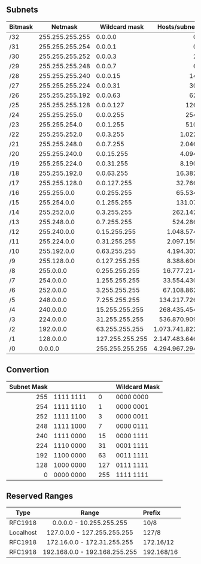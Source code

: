 ## Subnets  

|	Bitmask	|	Netmask	|	Wildcard mask	|	Hosts/subnet	|
|	---	|	---	|	---	|	---:	|
|	/32	|	255.255.255.255	|	0.0.0.0	|	0	|
|	/31	|	255.255.255.254	|	0.0.0.1	|	0	|
|	/30	|	255.255.255.252	|	0.0.0.3	|	2	|
|	/29	|	255.255.255.248	|	0.0.0.7	|	6	|
|	/28	|	255.255.255.240	|	0.0.0.15	|	14	|
|	/27	|	255.255.255.224	|	0.0.0.31	|	30	|
|	/26	|	255.255.255.192	|	0.0.0.63	|	62	|
|	/25	|	255.255.255.128	|	0.0.0.127	|	126	|
|	/24	|	255.255.255.0	|	0.0.0.255	|	254	|
|	/23	|	255.255.254.0	|	0.0.1.255	|	510	|
|	/22	|	255.255.252.0	|	0.0.3.255	|	1.022	|
|	/21	|	255.255.248.0	|	0.0.7.255	|	2.046	|
|	/20	|	255.255.240.0	|	0.0.15.255	|	4.094	|
|	/19	|	255.255.224.0	|	0.0.31.255	|	8.190	|
|	/18	|	255.255.192.0	|	0.0.63.255	|	16.382	|
|	/17	|	255.255.128.0	|	0.0.127.255	|	32.766	|
|	/16	|	255.255.0.0	|	0.0.255.255	|	65.534	|
|	/15	|	255.254.0.0	|	0.1.255.255	|	131.07	|
|	/14	|	255.252.0.0	|	0.3.255.255	|	262.142	|
|	/13	|	255.248.0.0	|	0.7.255.255	|	524.286	|
|	/12	|	255.240.0.0	|	0.15.255.255	|	1.048.574	|
|	/11	|	255.224.0.0	|	0.31.255.255	|	2.097.150	|
|	/10	|	255.192.0.0	|	0.63.255.255	|	4.194.302	|
|	/9	|	255.128.0.0	|	0.127.255.255	|	8.388.606	|
|	/8	|	255.0.0.0	|	0.255.255.255	|	16.777.214	|
|	/7	|	254.0.0.0	|	1.255.255.255	|	33.554.430	|
|	/6	|	252.0.0.0	|	3.255.255.255	|	67.108.862	|
|	/5	|	248.0.0.0	|	7.255.255.255	|	134.217.726	|
|	/4	|	240.0.0.0	|	15.255.255.255	|	268.435.454	|
|	/3	|	224.0.0.0	|	31.255.255.255	|	536.870.909	|
|	/2	|	192.0.0.0	|	63.255.255.255	|	1.073.741.822	|
|	/1	|	128.0.0.0	|	127.255.255.255	|	2.147.483.646	|
|	/0	|	0.0.0.0	|	255.255.255.255	|	4.294.967.294	|


  
## Convertion
  
|	Subnet Mask			|||	|	Wildcard Mask			|
|---:	|---			|---|---	|---		|
|	255	|	1111  1111	|	|	0	|	0000  0000	|
|	254	|	1111  1110	|	|	1	|	0000  0001	|
|	252	|	1111  1100	|	|	3	|	0000  0011	|
|	248	|	1111  1000	|	|	7	|	0000  0111	|
|	240	|	1111  0000	|	|	15	|	0000  1111	|
|	224	|	1110  0000	|	|	31	|	0001  1111	|
|	192	|	1100  0000	|	|	63	|	0011  1111	|
|	128	|	1000  0000	|	|	127	|	0111  1111	|
|	0	|	0000  0000	|	|	255	|	1111  1111	|  

  
  
## Reserved Ranges
  
|	Type	|	Range	|	Prefix	|
|	---	|	:---:	|	:---	|
|	RFC1918	|	0.0.0.0 - 10.255.255.255	|	10/8	|
|	Localhost	|	127.0.0.0 - 127.255.255.255	|	127/8	|
|	RFC1918	|	172.16.0.0 - 172.31.255.255	|	172.16/12	|
|	RFC1918	|	192.168.0.0 - 192.168.255.255	|	192.168/16	|


